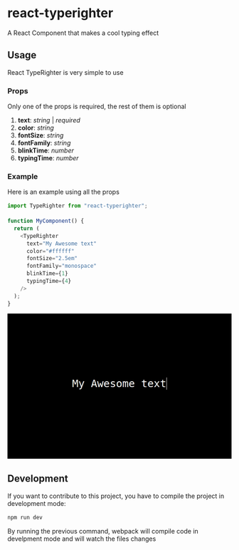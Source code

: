 # react-typerighter

A React Component that makes a cool typing effect

## Usage

React TypeRighter is very simple to use

### Props

Only one of the props is required, the rest of them is optional

1. **text**: _string_ | _required_
2. **color**: _string_
3. **fontSize**: _string_
4. **fontFamily**: _string_
5. **blinkTime**: _number_
6. **typingTime**: _number_

### Example

Here is an example using all the props

```js
import TypeRighter from "react-typerighter";

function MyComponent() {
  return (
    <TypeRighter
      text="My Awesome text"
      color="#ffffff"
      fontSize="2.5em"
      fontFamily="monospace"
      blinkTime={1}
      typingTime={4}
    />
  );
}
```

![TypeRighter Example: A text being typed in the screen](https://raw.githubusercontent.com/maikenegreiros/react-typerighter/master/public/images/typist-example.gif)

## Development

If you want to contribute to this project, you have to compile the project in development mode:

```bash
npm run dev
```

By running the previous command, webpack will compile code in develpment mode and will watch the files changes
